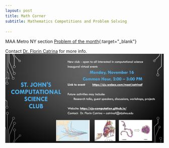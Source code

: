 ```yaml
---
layout: post
title: Math Corner
subtitle: Mathematics Competitions and Problem Solving

---
```

MAA Metro NY section  [Problem of the month](http://sections.maa.org/metrony/problemofthemonth.html?utm_source=newsletter&utm_medium=email&utm_content=View%20New%20Problem&utm_campaign=Sections){:target="_blank"}



Contact [Dr. Florin Catrina](mailto:catrinaf@stjohns.edu) for more info.
![](/assets/img/flyer.png)
